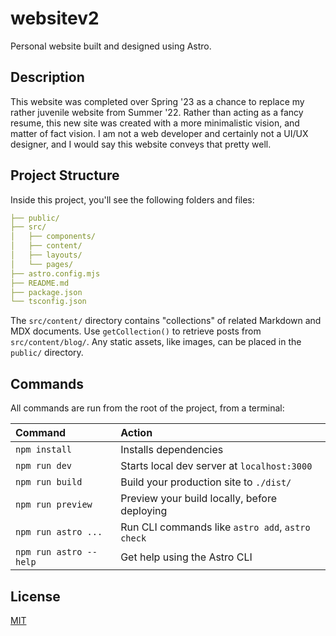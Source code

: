 # websitev2

Personal website built and designed using Astro.

## Description

This website was completed over Spring '23 as a chance to replace my rather juvenile website from Summer '22. Rather than acting as a fancy resume, this new site was created with a more minimalistic vision, and matter of fact vision. I am not a web developer and certainly not a UI/UX designer, and I would say this website conveys that pretty well.

## Project Structure

Inside this project, you'll see the following folders and files:

```yaml
├── public/
├── src/
│   ├── components/
│   ├── content/
│   ├── layouts/
│   └── pages/
├── astro.config.mjs
├── README.md
├── package.json
└── tsconfig.json
```

The `src/content/` directory contains "collections" of related Markdown and MDX documents. Use `getCollection()` to retrieve posts from `src/content/blog/`. Any static assets, like images, can be placed in the `public/` directory.

## Commands

All commands are run from the root of the project, from a terminal:

| Command                | Action                                           |
| :--------------------- | :----------------------------------------------- |
| `npm install`          | Installs dependencies                            |
| `npm run dev`          | Starts local dev server at `localhost:3000`      |
| `npm run build`        | Build your production site to `./dist/`          |
| `npm run preview`      | Preview your build locally, before deploying     |
| `npm run astro ...`    | Run CLI commands like `astro add`, `astro check` |
| `npm run astro --help` | Get help using the Astro CLI                     |

## License

[MIT](https://choosealicense.com/licenses/mit/)

